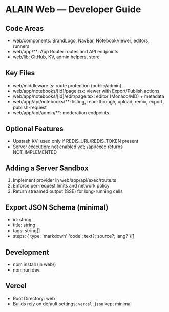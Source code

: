 # ALAIN Web — Developer Guide

## Code Areas
- web/components: BrandLogo, NavBar, NotebookViewer, editors, runners
- web/app/**: App Router routes and API endpoints
- web/lib: GitHub, KV, admin helpers, store

## Key Files
- web/middleware.ts: route protection (public/admin)
- web/app/notebooks/[id]/page.tsx: viewer with Export/Publish actions
- web/app/notebooks/[id]/edit/page.tsx: editor (Monaco/MD) + metadata
- web/app/api/notebooks/**: listing, read-through, upload, remix, export, publish-request
- web/app/api/admin/**: moderation endpoints

## Optional Features
- Upstash KV: used only if REDIS_URL/REDIS_TOKEN present
- Server execution: not enabled yet; /api/exec returns NOT_IMPLEMENTED

## Adding a Server Sandbox
1. Implement provider in web/app/api/exec/route.ts
2. Enforce per-request limits and network policy
3. Return streamed output (SSE) for long-running cells

## Export JSON Schema (minimal)
- id: string
- title: string
- tags: string[]
- steps: { type: 'markdown'|'code'; text?; source?; lang? }[]

## Development
- npm install (in web/)
- npm run dev

## Vercel
- Root Directory: web
- Builds rely on default settings; `vercel.json` kept minimal
